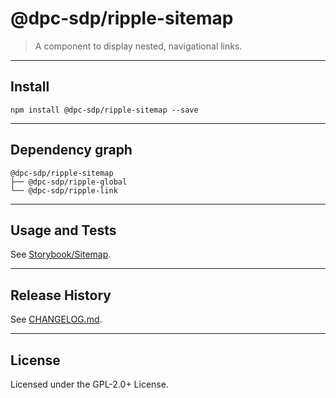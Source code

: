 # @dpc-sdp/ripple-sitemap

> A component to display nested, navigational links.

--------------------------------------------------------------------------------

## Install

```shell
npm install @dpc-sdp/ripple-sitemap --save
```

--------------------------------------------------------------------------------

## Dependency graph

```shell
@dpc-sdp/ripple-sitemap
├── @dpc-sdp/ripple-global
└── @dpc-sdp/ripple-link
```

--------------------------------------------------------------------------------

## Usage and Tests

See [Storybook/Sitemap](https://ripple.sdp.vic.gov.au/?selectedKind=Molecules/Sitemap&selectedStory=Sitemap).

--------------------------------------------------------------------------------

## Release History

See [CHANGELOG.md](./CHANGELOG.md).

--------------------------------------------------------------------------------

## License

Licensed under the GPL-2.0+ License.
